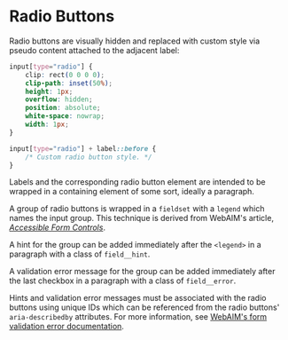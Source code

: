 # Radio Buttons

Radio buttons are visually hidden and replaced with custom style via pseudo
content attached to the adjacent label:

```css
input[type="radio"] {
    clip: rect(0 0 0 0);
    clip-path: inset(50%);
    height: 1px;
    overflow: hidden;
    position: absolute;
    white-space: nowrap;
    width: 1px;
}

input[type="radio"] + label::before {
    /* Custom radio button style. */
}
```

Labels and the corresponding radio button element are intended to be wrapped in a
containing element of some sort, ideally a paragraph.

A group of radio buttons is wrapped in a `fieldset` with a `legend` which names
the input group. This technique is derived from WebAIM's article,
[_Accessible Form Controls_](https://webaim.org/techniques/forms/controls#radio).

A hint for the group can be added immediately after the `<legend>` in a
paragraph with a class of `field__hint`.

A validation error message for the group can be added immediately after the last
checkbox in a paragraph with a class of `field__error`.

Hints and validation error messages must be associated with the radio buttons
using unique IDs which can be referenced from the radio buttons'
`aria-describedby` attributes. For more information, see [WebAIM's form validation error documentation](https://webaim.org/techniques/formvalidation/#error).
